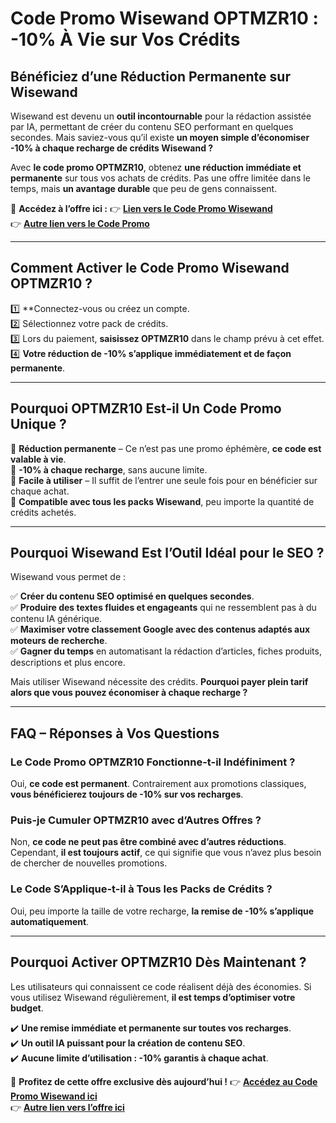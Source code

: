 # **Code Promo Wisewand OPTMZR10 : -10% À Vie sur Vos Crédits**

## **Bénéficiez d’une Réduction Permanente sur Wisewand**

Wisewand est devenu un **outil incontournable** pour la rédaction assistée par IA, permettant de créer du contenu SEO performant en quelques secondes. Mais saviez-vous qu’il existe **un moyen simple d’économiser -10% à chaque recharge de crédits Wisewand ?**

Avec **le code promo OPTMZR10**, obtenez **une réduction immédiate et permanente** sur tous vos achats de crédits. Pas une offre limitée dans le temps, mais **un avantage durable** que peu de gens connaissent.

📌 **Accédez à l’offre ici :**
👉 **[Lien vers le Code Promo Wisewand](https://github.com/codepromowisewand/codepromowisewand)**  
👉 **[Autre lien vers le Code Promo](https://github.com/wisewandcodepromo/wisewandcodepromo)**

---

## **Comment Activer le Code Promo Wisewand OPTMZR10 ?**

1️⃣ **Connectez-vous ou créez un compte.  
2️⃣ Sélectionnez votre pack de crédits.  
3️⃣ Lors du paiement, **saisissez OPTMZR10** dans le champ prévu à cet effet.  
4️⃣ **Votre réduction de -10% s’applique immédiatement et de façon permanente**.

---

## **Pourquoi OPTMZR10 Est-il Un Code Promo Unique ?**

🔹 **Réduction permanente** – Ce n’est pas une promo éphémère, **ce code est valable à vie**.  
🔹 **-10% à chaque recharge**, sans aucune limite.  
🔹 **Facile à utiliser** – Il suffit de l’entrer une seule fois pour en bénéficier sur chaque achat.  
🔹 **Compatible avec tous les packs Wisewand**, peu importe la quantité de crédits achetés.

---

## **Pourquoi Wisewand Est l’Outil Idéal pour le SEO ?**

Wisewand vous permet de :

✅ **Créer du contenu SEO optimisé en quelques secondes**.  
✅ **Produire des textes fluides et engageants** qui ne ressemblent pas à du contenu IA générique.  
✅ **Maximiser votre classement Google avec des contenus adaptés aux moteurs de recherche**.  
✅ **Gagner du temps** en automatisant la rédaction d’articles, fiches produits, descriptions et plus encore.  

Mais utiliser Wisewand nécessite des crédits. **Pourquoi payer plein tarif alors que vous pouvez économiser à chaque recharge ?**

---

## **FAQ – Réponses à Vos Questions**

### **Le Code Promo OPTMZR10 Fonctionne-t-il Indéfiniment ?**
Oui, **ce code est permanent**. Contrairement aux promotions classiques, **vous bénéficierez toujours de -10% sur vos recharges**.

### **Puis-je Cumuler OPTMZR10 avec d’Autres Offres ?**
Non, **ce code ne peut pas être combiné avec d’autres réductions**. Cependant, **il est toujours actif**, ce qui signifie que vous n’avez plus besoin de chercher de nouvelles promotions.

### **Le Code S’Applique-t-il à Tous les Packs de Crédits ?**
Oui, peu importe la taille de votre recharge, **la remise de -10% s’applique automatiquement**.

---

## **Pourquoi Activer OPTMZR10 Dès Maintenant ?**

Les utilisateurs qui connaissent ce code réalisent déjà des économies. Si vous utilisez Wisewand régulièrement, **il est temps d’optimiser votre budget**.

✔️ **Une remise immédiate et permanente sur toutes vos recharges**.  
✔️ **Un outil IA puissant pour la création de contenu SEO**.  
✔️ **Aucune limite d’utilisation : -10% garantis à chaque achat**.  

📌 **Profitez de cette offre exclusive dès aujourd’hui !**
👉 **[Accédez au Code Promo Wisewand ici](https://github.com/codepromowisewand/codepromowisewand)**  
👉 **[Autre lien vers l’offre ici](https://github.com/wisewandcodepromo/wisewandcodepromo)**

